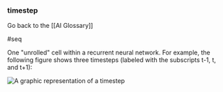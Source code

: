 ### timestep

Go back to the [[AI Glossary]]

#seq

One "unrolled" cell within a recurrent neural network. For example, the following figure shows three timesteps (labeled with the subscripts t-1, t, and t+1):

![A graphic representation of a timestep](https://i.imgur.com/kWfxT5h.png)

